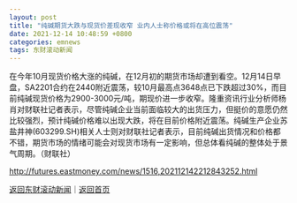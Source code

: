 ```yaml
---
layout: post
title: "纯碱期货大跌与现货价差现收窄 业内人士称价格或将在高位震荡"
date: 2021-12-14 10:48:59 +0800
categories: emnews
tags: 东财滚动新闻
---
```


在今年10月现货价格大涨的纯碱，在12月初的期货市场却遭到看空。12月14日早盘，SA2201合约在2440附近震荡，较10月最高点3648点已下跌超过30%，而目前纯碱现货价格为2900-3000元/吨，期现价进一步收窄。隆重资讯行业分析师杨肖对财联社记者表示，尽管纯碱企业当前面临较大的出货压力，但挺价的意愿仍然比较强烈，预计纯碱价格难以出现大跌，将在目前价格附近震荡。纯碱生产企业苏盐井神(603299.SH)相关人士则对财联社记者表示，目前纯碱出货情况和价格都不错，期货市场的情绪可能会对现货市场有一定影响，但总体看纯碱的整体处于景气周期。（财联社）

<http://futures.eastmoney.com/news/1516,202112142212843252.html>

[返回东财滚动新闻](//finews.withounder.com/emnews/)｜[返回首页](//finews.withounder.com/)